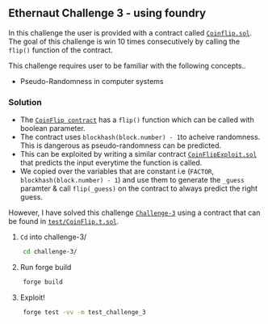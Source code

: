 ## Ethernaut Challenge 3 - using foundry

In this challenge the user is provided with a contract called [`Coinflip.sol`](./CoinFlip.sol). The goal of this challenge is win 10 times consecutively by calling the `flip()` function of the contract.

This challenge requires user to be familiar with the following concepts..

- Pseudo-Randomness in computer systems

### Solution

- The [`CoinFlip contract`](./CoinFlip.sol) has a `flip()` function which can be called with boolean parameter.
- The contract uses `blockhash(block.number) - 1`to acheive randomness. This is dangerous as pseudo-randomness can be predicted.
- This can be exploited by writing a similar contract [`CoinFlipExploit.sol`](./CoinFlipExploit.sol) that predicts the input everytime the function is called.
- We copied over the variables that are constant i.e (`FACTOR`, `blockhash(block.number) - 1`) and use them to generate the `_guess` paramter & call `flip(_guess)` on the contract to always predict the right guess.

However, I have solved this challenge [`Challenge-3`](./src/CoinFlip.sol) using a contract that can be found in [`test/CoinFlip.t.sol`](./test/CoinFlip.t.sol).

1. `Cd` into challenge-3/

```sh
    cd challenge-3/
```

2. Run forge build

```sh
    forge build
```

3. Exploit!

```sh
    forge test -vv -m test_challenge_3
```
